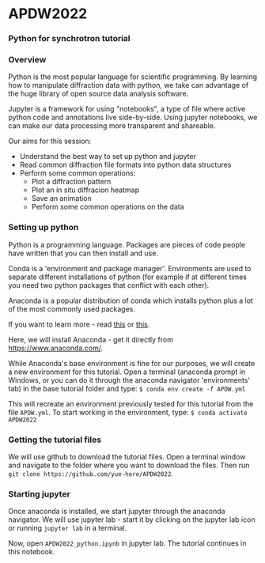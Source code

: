 # APDW2022

### Python for synchrotron tutorial
### Overview
Python is the most popular language for scientific programming. By learning how to manipulate diffraction data with python, we take can advantage of the huge library of open source data analysis software. 

Jupyter is a framework for using "notebooks", a type of file where active python code and annotations live side-by-side. Using jupyter notebooks, we can make our data processing more transparent and shareable.

Our aims for this session:
* Understand the best way to set up python and jupyter
* Read common diffraction file formats into python data structures 
* Perform some common operations:
  * Plot a diffraction pattern
  * Plot an in situ diffracion heatmap
  * Save an animation
  * Perform some common operations on the data


### Setting up python
Python is a programming language. Packages are pieces of code people have written that you can then install and use.

Conda is a 'environment and package manager'. Environments are used to separate different installations of python (for example if at different times you need two python packages that conflict with each other).

Anaconda is a popular distribution of conda which installs python plus a lot of the most commonly used packages.

If you want to learn more - read [this](https://geohackweek.github.io/Introductory/01-conda-tutorial/) or [this](https://problemsolvingwithpython.com/01-Orientation/01.02-The-Anaconda-Distribution-of-Python/).

Here, we will install Anaconda - get it directly from https://www.anaconda.com/.

While Anaconda's base environment is fine for our purposes, we will create a new environment for this tutorial. Open a terminal (anaconda prompt in Windows, or you can do it through the anaconda navigator 'environments' tab) in the base tutorial folder and type:
`$ conda env create -f APDW.yml`

This will recreate an environment previously tested for this tutorial from the file `APDW.yml`. To start working in the environment, type:
`$ conda activate APDW2022`

### Getting the tutorial files
We will use github to download the tutorial files. Open a terminal window and navigate to the folder where you want to download the files. Then run `git clone https://github.com/yue-here/APDW2022`.

### Starting jupyter
Once anaconda is installed, we start jupyter through the anaconda navigator. We will use jupyter lab - start it by clicking on the jupyter lab icon or running `jupyter lab` in a terminal.

Now, open `APDW2022_python.ipynb` in jupyter lab. The tutorial continues in this notebook.